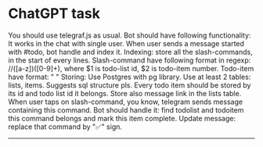 # ChatGPT task

You should use telegraf.js as usual. Bot should have following functionality:
It works in the chat with single user.
When user sends a message started with #todo, bot handle and index it.
Indexing: store all the slash-commands, in the start of every lines. 
Slash-command have following format in regexp: /\/([a-z])([0-9]+), where $1 is todo-list id, $2 is todo-item number. 
Todo-item have format: <slash-command>" "<message>
Storing: Use Postgres with pg library. Use at least 2 tables: lists, items. Suggests sql structure pls. Every todo item should be stored by its id and todo list id it belongs. Store also message link in the lists table.
When user taps on slash-command, you know, telegram sends message containing this command. Bot should handle it: find todolist and todoitem this command belongs and mark this item complete. Update message: replace that command by "✅" sign.

----
